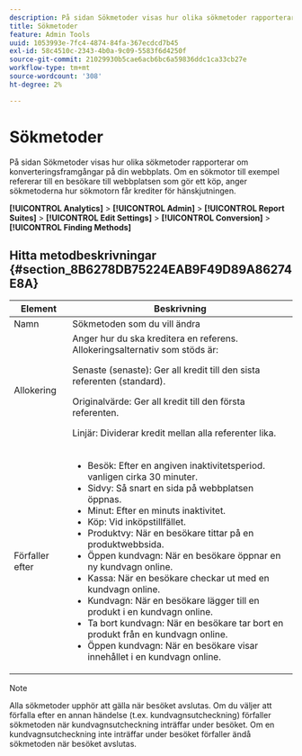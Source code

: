 ```yaml
---
description: På sidan Sökmetoder visas hur olika sökmetoder rapporterar om konverteringsframgångar på din webbplats. Om en sökmotor till exempel refererar till en besökare till webbplatsen som gör ett köp, anger sökmetoderna hur sökmotorn får krediter för hänskjutningen.
title: Sökmetoder
feature: Admin Tools
uuid: 1053993e-7fc4-4874-84fa-367ecdcd7b45
exl-id: 58c4510c-2343-4b0a-9c09-5583f6d4250f
source-git-commit: 21029930b5cae6acb6bc6a59836ddc1ca33cb27e
workflow-type: tm+mt
source-wordcount: '308'
ht-degree: 2%

---
```


# Sökmetoder

På sidan Sökmetoder visas hur olika sökmetoder rapporterar om konverteringsframgångar på din webbplats. Om en sökmotor till exempel refererar till en besökare till webbplatsen som gör ett köp, anger sökmetoderna hur sökmotorn får krediter för hänskjutningen.

**[!UICONTROL Analytics]** > **[!UICONTROL Admin]** > **[!UICONTROL Report Suites]** > **[!UICONTROL Edit Settings]** > **[!UICONTROL Conversion]** > **[!UICONTROL Finding Methods]**

## Hitta metodbeskrivningar {#section_8B6278DB75224EAB9F49D89A86274E8A}

<table id="table_8ABC1C9BD63F419082E4C4C69E401526"> 
 <thead> 
  <tr> 
   <th colname="col1" class="entry"> Element </th> 
   <th colname="col2" class="entry"> Beskrivning </th> 
  </tr> 
 </thead>
 <tbody> 
  <tr> 
   <td colname="col1"> Namn </td> 
   <td colname="col2"> Sökmetoden som du vill ändra </td> 
  </tr> 
  <tr> 
   <td colname="col1"> Allokering </td> 
   <td colname="col2"> Anger hur du ska kreditera en referens. Allokeringsalternativ som stöds är: <p> <span class="uicontrol"> Senaste (senaste): </span> Ger all kredit till den sista referenten (standard). </p> <p> <span class="uicontrol"> Originalvärde: </span> Ger all kredit till den första referenten. </p> <p> <span class="uicontrol"> Linjär: </span>Dividerar kredit mellan alla referenter lika. </p> </td> 
  </tr> 
  <tr> 
   <td colname="col1"> Förfaller efter </td> 
   <td colname="col2"> 
    <ul id="ul_95EB224CAD164E9997B148E08AFA5F9B"> 
     <li id="li_C240460C21E14AA498D2EA62B9354710"> <span class="uicontrol"> Besök: </span> Efter en angiven inaktivitetsperiod. vanligen cirka 30 minuter. </li> 
     <li id="li_A3AE5438919E44B68DF99BEEA60C44EE"> <span class="uicontrol"> Sidvy: </span> Så snart en sida på webbplatsen öppnas. </li> 
     <li id="li_D5E20FEF313E4C5B99E7097CA175761A"> <span class="uicontrol"> Minut: </span> Efter en minuts inaktivitet. </li> 
     <li id="li_7315AA3EDDBB47A2BEA3C173881378A1"> <span class="uicontrol"> Köp: </span> Vid inköpstillfället. </li> 
     <li id="li_C0CF07581654472C9C9EC944E6F18164"> <span class="uicontrol"> Produktvy: </span> När en besökare tittar på en produktwebbsida. </li> 
     <li id="li_A1B04065150B407491D2EC78EC0DBDF5"> <span class="uicontrol"> Öppen kundvagn: </span> När en besökare öppnar en ny kundvagn online. </li> 
     <li id="li_2AA50C6B9CB14500B67909CDF2AA700C"> <span class="uicontrol"> Kassa: </span> När en besökare checkar ut med en kundvagn online. </li> 
     <li id="li_F58CE6FB8DCE4BE4927FFCB35A6D8E31"> <span class="uicontrol"> Kundvagn: </span> När en besökare lägger till en produkt i en kundvagn online. </li> 
     <li id="li_AD7C846F46604FC48E0919ACB7515E14"> <span class="uicontrol"> Ta bort kundvagn: </span> När en besökare tar bort en produkt från en kundvagn online. </li> 
     <li id="li_EB66E0563F564C9F985BE922DABD0A56"> <span class="uicontrol"> Öppen kundvagn: </span> När en besökare visar innehållet i en kundvagn online. </li> 
    </ul> </td> 
  </tr> 
 </tbody> 
</table>

>[!NOTE]
>
>Alla sökmetoder upphör att gälla när besöket avslutas. Om du väljer att förfalla efter en annan händelse (t.ex. kundvagnsutcheckning) förfaller sökmetoden när kundvagnsutcheckning inträffar under besöket. Om en kundvagnsutcheckning inte inträffar under besöket förfaller ändå sökmetoden när besöket avslutas.

